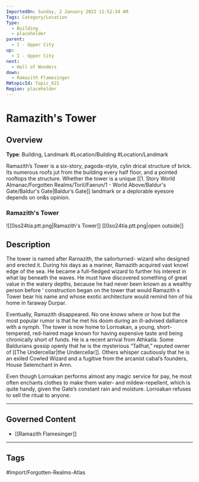 ```yaml
---
ImportedOn: Sunday, 2 January 2022 11:52:34 AM
Tags: Category/Location
Type:
  - Building
  - placeholder
parent:
  - I - Upper City
up:
  - I - Upper City
next:
  - Hall of Wonders
down:
  - Ramazith Flamesinger
RWtopicId: Topic_621
Region: placeholder
---
```

# Ramazith's Tower
## Overview
**Type**: Building, Landmark
#Location/Building #Location/Landmark

Ramazith’s Tower is a six-story, pagoda-style, cylin drical structure of brick. Its numerous roofs jut from the building every half floor, and a pointed rooftops the structure. Whether the tower is a unique [[1. Story World Almanac/Forgotten Realms/Toril/Faerun/1 - World Above/Baldur's Gate/Baldur's Gate|Baldur’s Gate]] landmark or a deplorable eyesore depends on on&s opinion.

### Ramazith's Tower
![[0so24tia.ptt.png|Ramazith's Tower]]
[[0so24tia.ptt.png|open outside]]

## Description
The tower is named after Rarnazith, the sailorturned- wizard who designed and erected it. During his days as a mariner, Ramazith acquired vast knowl edge of the sea. He became a full-fledged wizard to further his interest in what lay beneath the waves. He must have discovered something of great value in the watery depths, because he had never been known as a  wealthy person before ‘ construction began on the tower that would Ramazith s Tower bear his name and whose exotic architecture would remind him of his home in faraway Durpar.

Eventually, Ramazith disappeared. No one knows where or how but the most popular rumor is that he met his doom during an ill-advised dalliance with a nymph. The tower is now home to Lorroakan, a young, short-tempered, red-haired mage known for having expensive taste and being chronically short of funds. He is a recent arrival from Athkatla. Some Baldurians gossip openly that he is the mysterious “Tallhat,” reputed owner of [[The Undercellar|the Undercellar]]. Others whisper cautiously that he is an exiled Cowled Wizard and a fugitive from the arcanist cabal’s founders, House Selemchant in Amn.

Even though Lorroakan performs almost any magic service for pay, he most often enchants clothes to make them water- and mildew-repellent, which is quite handy, given the Gate’s constant rain and moisture. Lorroakan refuses to sell the ritual to anyone.

---
## Governed Content
- [[Ramazith Flamesinger]]


---
## Tags
#Import/Forgotten-Realms-Atlas

